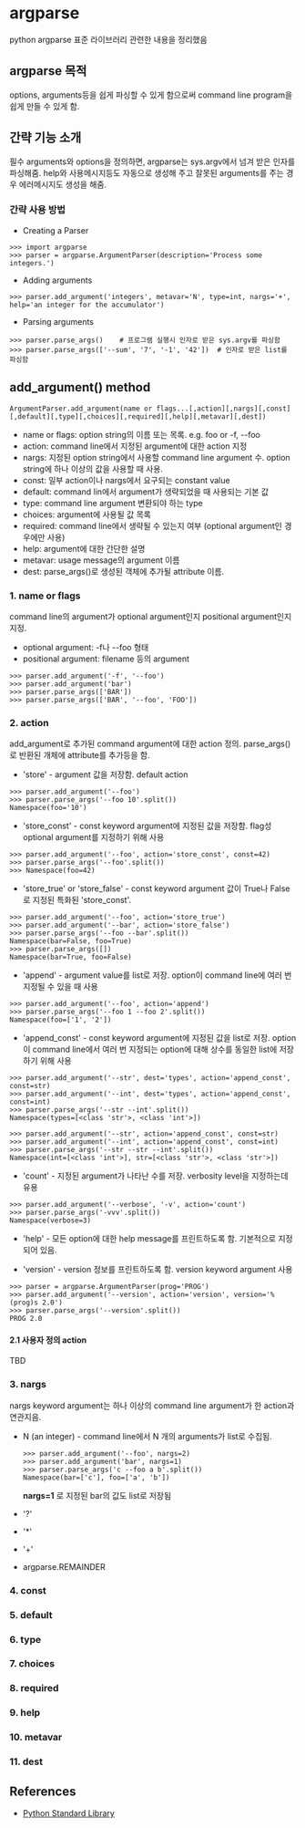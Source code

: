argparse
========

python argparse 표준 라이브러리 관련한 내용을 정리했음

argparse 목적
-----------

options, arguments등을 쉽게 파싱할 수 있게 함으로써 command line
program을 쉽게 만들 수 있게 함.


간략 기능 소개
------------

필수 arguments와 options을 정의하면, argparse는 sys.argv에서 넘겨 받은
인자를 파싱해줌. help와 사용메시지등도 자동으로 생성해 주고 잘못된
arguments를 주는 경우 에러메시지도 생성을 해줌.

### 간략 사용 방법

* Creating a Parser 
~~~python3
>>> import argparse
>>> parser = argparse.ArgumentParser(description='Process some integers.')
~~~

* Adding arguments
~~~python3
>>> parser.add_argument('integers', metavar='N', type=int, nargs='+',
help='an integer for the accumulator')
~~~

* Parsing arguments
~~~python3
>>> parser.parse_args()    # 프로그램 실행시 인자로 받은 sys.argv를 파싱함
>>> parser.parse_args(['--sum', '7', '-1', '42'])  # 인자로 받은 list를 파싱함
~~~

add_argument() method
-----------------------

```python3
ArgumentParser.add_argument(name or flags...[,action][,nargs][,const][,default][,type][,choices][,required][,help][,metavar][,dest])
```

* name or flags: option string의 이름 또는 목록. e.g. foo or -f, --foo
* action: command line에서 지정된 argument에 대한 action 지정
* nargs: 지정된 option string에서 사용할 command line argument 수. option string에 하나 이상의 값을 사용할 때 사용.
* const: 일부 action이나 nargs에서 요구되는 constant value
* default: command lin에서 argument가 생략되었을 때 사용되는 기본 값
* type: command line argument 변환되야 하는 type
* choices: argument에 사용될 값 목록
* required: command line에서 생략될 수 있는지 여부 (optional argument인 경우에만 사용)
* help: argument에 대한 간단한 설명
* metavar: usage message의 argument 이름
* dest: parse_args()로 생성된 객체에 추가될 attribute 이름.

### 1. name or flags

command line의 argument가 optional argument인지 positional argument인지 지정.
* optional argument: -f나 --foo 형태
* positional argument: filename 등의 argument

~~~python3
>>> parser.add_argument('-f', '--foo')
>>> parser.add_argument('bar')
>>> parser.parse_args(['BAR'])
>>> parser.parse_args(['BAR', '--foo', 'FOO'])
~~~

### 2. action

add_argument로 추가된 command argument에 대한 action 정의. parse_args()로 반환된 개체에
attribute를 추가등을 함.

* 'store' - argument 값을 저장함. default action
~~~python3
>>> parser.add_argument('--foo')
>>> parser.parse_args('--foo 10'.split())
Namespace(foo='10')
~~~

* 'store_const' - const keyword argument에 지정된 값을 저장함. flag성 optional 
argument를 지정하기 위해 사용
~~~python3
>>> parser.add_argument('--foo', action='store_const', const=42)
>>> parser.parse_args('--foo'.split())
>>> Namespace(foo=42)
~~~

* 'store_true' or 'store_false' - const keyword argument 값이 True나
False로 지정된 특화된 'store_const'.
~~~python3
>>> parser.add_argument('--foo', action='store_true')
>>> parser.add_argument('--bar', action='store_false')
>>> parser.parse_args('--foo --bar'.split())
Namespace(bar=False, foo=True)
>>> parser.parse_args([])
Namespace(bar=True, foo=False)
~~~

* 'append' - argument value를 list로 저장. option이 command line에 여러 번 
지정될 수 있을 때 사용
~~~python3
>>> parser.add_argument('--foo', action='append')
>>> parser.parse_args('--foo 1 --foo 2'.split())
Namespace(foo=['1', '2'])
~~~

* 'append_const' - const keyword argument에 지정된 값을 list로 저장. option이
command line에서 여러 번 지정되는 option에 대해 상수를 동일한 list에 저장하기 위해
사용
~~~python3
>>> parser.add_argument('--str', dest='types', action='append_const', const=str)
>>> parser.add_argument('--int', dest='types', action='append_const', const=int)
>>> parser.parse_args('--str --int'.split())
Namespace(types=[<class 'str'>, <class 'int'>])
~~~
~~~python3
>>> parser.add_argument('--str', action='append_const', const=str)
>>> parser.add_argument('--int', action='append_const', const=int)
>>> parser.parse_args('--str --str --int'.split())
Namespace(int=[<class 'int'>], str=[<class 'str'>, <class 'str'>])
~~~

* 'count' - 지정된 argument가 나타난 수를 저장. verbosity level을 지정하는데 유용
~~~python3
>>> parser.add_argument('--verbose', '-v', action='count')
>>> parser.parse_args('-vvv'.split())
Namespace(verbose=3)
~~~

* 'help' - 모든 option에 대한 help message를 프린트하도록 함. 기본적으로 지정되어 있음.

* 'version' - version 정보를 프린트하도록 함. version keyword argument 사용
~~~python3
>>> parser = argparse.ArgumentParser(prog='PROG')
>>> parser.add_argument('--version', action='version', version='%(prog)s 2.0')
>>> parser.parse_args('--version'.split())
PROG 2.0
~~~

#### 2.1 사용자 정의 action
TBD

### 3. nargs

nargs keyword argument는 하나 이상의 command line argument가 한 action과 연관지음.

* N (an integer) - command line에서 N 개의 arguments가 list로 수집됨.
   ~~~python3
   >>> parser.add_argument('--foo', nargs=2)
   >>> parser.add_argument('bar', nargs=1)
   >>> parser.parse_args('c --foo a b'.split())
   Namespace(bar=['c'], foo=['a', 'b'])
   ~~~
   **nargs=1** 로 지정된 bar의 값도 list로 저장됨

* '?'

* '*'

* '+'

* argparse.REMAINDER

### 4. const


### 5. default


### 6. type


### 7. choices


### 8. required


### 9. help


### 10. metavar


### 11. dest

References
----------

* [Python Standard Library](http://docs.python.org/3.4/library/argparse.html)
